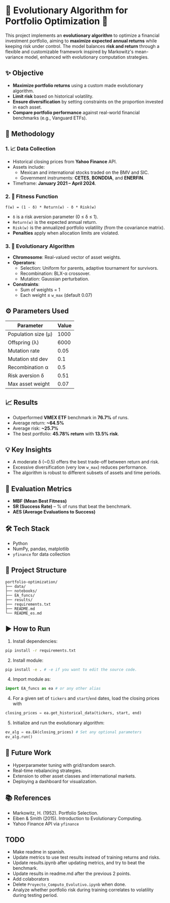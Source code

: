 # 🧬 Evolutionary Algorithm for Portfolio Optimization 🧬

This project implements an **evolutionary algorithm** to optimize a financial investment portfolio, aiming to **maximize expected annual returns** while keeping risk under control. The model balances **risk and return** through a flexible and customizable framework inspired by Markowitz's mean-variance model, enhanced with evolutionary computation strategies.

## ✨ Objective

- **Maximize portfolio returns** using a custom made evolutionary algorithm.
- **Limit risk** based on historical volatility.
- **Ensure diversification** by setting constraints on the proportion invested in each asset.
- **Compare portfolio performance** against real-world financial benchmarks (e.g., Vanguard ETFs).

## 🧠 Methodology

### 1. 📈 Data Collection

- Historical closing prices from **Yahoo Finance** API.
- Assets include:
  - Mexican and international stocks traded on the BMV and SIC.
  - Government instruments: **CETES**, **BONDDIA**, and **ENERFIN**.
- Timeframe: **January 2021 – April 2024**.

### 2. 💪 Fitness Function

```
f(w) = (1 - δ) * Return(w) - δ * Risk(w)
```

- `δ` is a risk aversion parameter (0 ≤ δ ≤ 1).
- `Return(w)` is the expected annual return.
- `Risk(w)` is the annualized portfolio volatility (from the covariance matrix).
- **Penalties** apply when allocation limits are violated.

### 3. 🧬 Evolutionary Algorithm

- **Chromosome**: Real-valued vector of asset weights.
- **Operators**:
  - Selection: Uniform for parents, adaptive tournament for survivors.
  - Recombination: BLX-α crossover.
  - Mutation: Gaussian perturbation.
- **Constraints**:
  - Sum of weights = 1
  - Each weight ≤ `w_max` (default 0.07)

## ⚙ Parameters Used

| Parameter           | Value |
| ------------------- | ----- |
| Population size (μ) | 1000  |
| Offspring (λ)       | 6000  |
| Mutation rate       | 0.05  |
| Mutation std dev    | 0.1   |
| Recombination α     | 0.5   |
| Risk aversion δ     | 0.51  |
| Max asset weight    | 0.07  |

## 📈 Results

- Outperformed **VMEX ETF** benchmark in **76.7%** of runs.
- Average return: **\~64.5%**
- Average risk: **\~25.7%**
- The best portfolio: **45.78% return** with **13.5% risk**.

## 💡 Key Insights

- A moderate δ (\~0.5) offers the best trade-off between return and risk.
- Excessive diversification (very low `w_max`) reduces performance.
- The algorithm is robust to different subsets of assets and time periods.

## 📐 Evaluation Metrics

- **MBF (Mean Best Fitness)**
- **SR (Success Rate)** – % of runs that beat the benchmark.
- **AES (Average Evaluations to Success)**

## 🛠 Tech Stack

- Python
- NumPy, pandas, matplotlib
- `yfinance` for data collection

## 📁 Project Structure

```
portfolio-optimization/
├── data/
├── notebooks/
├── EA_funcs/
├── results/
├── requirements.txt
├── README.md
└── README_es.md
```

## ▶️ How to Run

1. Install dependencies:

```bash
pip install -r requirements.txt
```

2. Install module:

```bash
pip install -e . # -e if you want to edit the source code.
```

4. Import module as:

```python
import EA_funcs as ea # or any other alias 
```

4. For a given set of `tickers` and `start`/`end` dates, load the closing prices with

```python
closing_prices = ea.get_historical_data(tickers, start, end)
```

5. Initialize and run the evolutionary algorithm:

```python
ev_alg = ea.EA(closing_prices) # Set any optional parameters
ev_alg.run() 
```

## 📌 Future Work

- Hyperparameter tuning with grid/random search.
- Real-time rebalancing strategies.
- Extension to other asset classes and international markets.
- Deploying a dashboard for visualization.

## 📚 References

- Markowitz, H. (1952). Portfolio Selection.
- Eiben & Smith (2015). Introduction to Evolutionary Computing.
- Yahoo Finance API via `yfinance`


## TODO

- Make readme in spanish.
- Update metrics to use test results instead of training returns and risks.
- Update results.ipynb after updating metrics, and try to beat the benchmark.
- Update results in readme.md after the previous 2 points.
- Add colaborators
- Delete `Proyecto_Computo_Evolutivo.ipynb` when done.
- Analyze whether portfolio risk during training correlates to volatility during testing period.